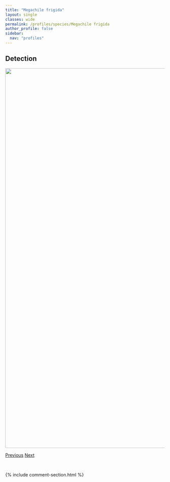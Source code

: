 ```yaml
---
title: "Megachile frigida"
layout: single
classes: wide
permalink: /profiles/species/Megachile frigida
author_profile: false
sidebar:
  nav: "profiles"
---
```


<h2>Detection</h2>

<a href="/ANBC/assets/figures/species/Megachile frigida/range-map.png">
<img src="/ANBC/assets/figures/species/Megachile frigida/range-map.png" height = "1200" width = "800">
</a>

<a href="/profiles/species/Megachile circumcincta" class="pagination--pager" title="PreviousName">Previous</a> <a href="/profiles/species/Megachile inermis" class="pagination--pager" title="NextName">Next</a>

<p>&nbsp;</p>

{% include comment-section.html %}
